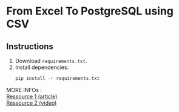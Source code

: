# From Excel To PostgreSQL using CSV

## Instructions

1. Download `requirements.txt`.
2. Install dependencies:  
   ```bash
   pip install -r requirements.txt
MORE INFOs :  
[Ressource 1 (article)](https://hevodata.com/learn/excel-to-postgresql/) <br>
[Ressource 2 (video)](https://www.youtube.com/watch?v=ijVfaCq21oU&ab_channel=IOTStation)
